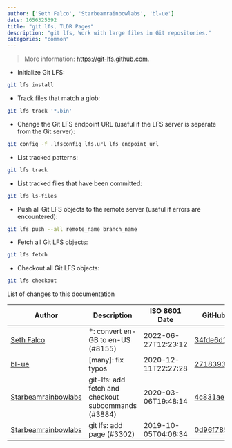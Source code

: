 ```yaml
---
author: ['Seth Falco', 'Starbeamrainbowlabs', 'bl-ue']
date: 1656325392
title: "git lfs, TLDR Pages"
description: "git lfs, Work with large files in Git repositories."
categories: "common"
---
```

> More information: <https://git-lfs.github.com>.

- Initialize Git LFS:

```bash
git lfs install
```

- Track files that match a glob:

```bash
git lfs track '*.bin'
```

- Change the Git LFS endpoint URL (useful if the LFS server is separate from the Git server):

```bash
git config -f .lfsconfig lfs.url lfs_endpoint_url
```

- List tracked patterns:

```bash
git lfs track
```

- List tracked files that have been committed:

```bash
git lfs ls-files
```

- Push all Git LFS objects to the remote server (useful if errors are encountered):

```bash
git lfs push --all remote_name branch_name
```

- Fetch all Git LFS objects:

```bash
git lfs fetch
```

- Checkout all Git LFS objects:

```bash
git lfs checkout
```
List of changes to this documentation


Author | Description | ISO 8601 Date | GitHub link
------|-----|-----|-----
[Seth Falco](mailto:seth@falco.fun) | *: convert en-GB to en-US (#8155) | 2022-06-27T12:23:12 | [34fde6d16fbc](https://github.com/tldr-pages/tldr/commit/34fde6d16fbc0a3c45fff5903f0fc2597547b1bb)
[bl-ue](mailto:54780737+bl-ue@users.noreply.github.com) | [many]: fix typos | 2020-12-11T22:27:28 | [2718393db1a3](https://github.com/tldr-pages/tldr/commit/2718393db1a358b04f94effb6a8b16e61647fb0b)
[Starbeamrainbowlabs](mailto:sbrl@starbeamrainbowlabs.com) | git-lfs: add fetch and checkout subcommands (#3884) | 2020-03-06T19:48:14 | [4c831ae0d5a3](https://github.com/tldr-pages/tldr/commit/4c831ae0d5a3e27788404df2bd5684e87d1775ba)
[Starbeamrainbowlabs](mailto:sbrl@starbeamrainbowlabs.com) | git lfs: add page (#3302) | 2019-10-05T04:06:34 | [0d96f785506b](https://github.com/tldr-pages/tldr/commit/0d96f785506b7b806b4f50cbd5e9729ff74d2e03)

